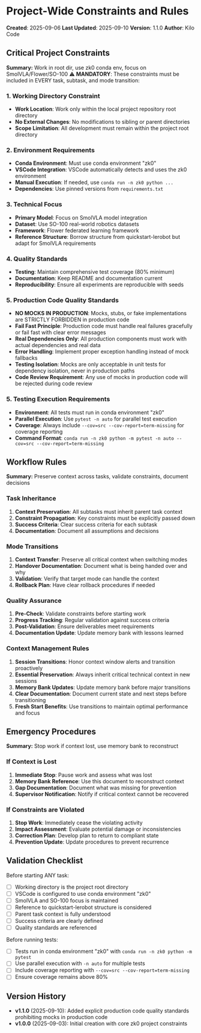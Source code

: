 # Project-Wide Constraints and Rules

**Created**: 2025-09-06
**Last Updated**: 2025-09-10
**Version**: 1.1.0
**Author**: Kilo Code

## Critical Project Constraints

**Summary:** Work in root dir, use zk0 conda env, focus on SmolVLA/Flower/SO-100
⚠️ **MANDATORY**: These constraints must be included in EVERY task, subtask, and mode transition:

### 1. Working Directory Constraint
- **Work Location**: Work only within the local project repository root directory
- **No External Changes**: No modifications to sibling or parent directories
- **Scope Limitation**: All development must remain within the project root directory

### 2. Environment Requirements
- **Conda Environment**: Must use conda environment "zk0"
- **VSCode Integration**: VSCode automatically detects and uses the zk0 environment
- **Manual Execution**: If needed, use `conda run -n zk0 python ...`
- **Dependencies**: Use pinned versions from `requirements.txt`

### 3. Technical Focus
- **Primary Model**: Focus on SmolVLA model integration
- **Dataset**: Use SO-100 real-world robotics datasets
- **Framework**: Flower federated learning framework
- **Reference Structure**: Borrow structure from quickstart-lerobot but adapt for SmolVLA requirements

### 4. Quality Standards
- **Testing**: Maintain comprehensive test coverage (80% minimum)
- **Documentation**: Keep README and documentation current
- **Reproducibility**: Ensure all experiments are reproducible with seeds

### 5. Production Code Quality Standards
- **NO MOCKS IN PRODUCTION**: Mocks, stubs, or fake implementations are STRICTLY FORBIDDEN in production code
- **Fail Fast Principle**: Production code must handle real failures gracefully or fail fast with clear error messages
- **Real Dependencies Only**: All production components must work with actual dependencies and real data
- **Error Handling**: Implement proper exception handling instead of mock fallbacks
- **Testing Isolation**: Mocks are only acceptable in unit tests for dependency isolation, never in production paths
- **Code Review Requirement**: Any use of mocks in production code will be rejected during code review

### 5. Testing Execution Requirements
- **Environment**: All tests must run in conda environment "zk0"
- **Parallel Execution**: Use `pytest -n auto` for parallel test execution
- **Coverage**: Always include `--cov=src --cov-report=term-missing` for coverage reporting
- **Command Format**: `conda run -n zk0 python -m pytest -n auto --cov=src --cov-report=term-missing`

## Workflow Rules

**Summary:** Preserve context across tasks, validate constraints, document decisions

### Task Inheritance
1. **Context Preservation**: All subtasks must inherit parent task context
2. **Constraint Propagation**: Key constraints must be explicitly passed down
3. **Success Criteria**: Clear success criteria for each subtask
4. **Documentation**: Document all assumptions and decisions

### Mode Transitions
1. **Context Transfer**: Preserve all critical context when switching modes
2. **Handover Documentation**: Document what is being handed over and why
3. **Validation**: Verify that target mode can handle the context
4. **Rollback Plan**: Have clear rollback procedures if needed

### Quality Assurance
1. **Pre-Check**: Validate constraints before starting work
2. **Progress Tracking**: Regular validation against success criteria
3. **Post-Validation**: Ensure deliverables meet requirements
4. **Documentation Update**: Update memory bank with lessons learned

### Context Management Rules
1. **Session Transitions**: Honor context window alerts and transition proactively
2. **Essential Preservation**: Always inherit critical technical context in new sessions
3. **Memory Bank Updates**: Update memory bank before major transitions
4. **Clear Documentation**: Document current state and next steps before transitioning
5. **Fresh Start Benefits**: Use transitions to maintain optimal performance and focus

## Emergency Procedures

**Summary:** Stop work if context lost, use memory bank to reconstruct

### If Context is Lost
1. **Immediate Stop**: Pause work and assess what was lost
2. **Memory Bank Reference**: Use this document to reconstruct context
3. **Gap Documentation**: Document what was missing for prevention
4. **Supervisor Notification**: Notify if critical context cannot be recovered

### If Constraints are Violated
1. **Stop Work**: Immediately cease the violating activity
2. **Impact Assessment**: Evaluate potential damage or inconsistencies
3. **Correction Plan**: Develop plan to return to compliant state
4. **Prevention Update**: Update procedures to prevent recurrence

## Validation Checklist

Before starting ANY task:
- [ ] Working directory is the project root directory
- [ ] VSCode is configured to use conda environment "zk0"
- [ ] SmolVLA and SO-100 focus is maintained
- [ ] Reference to quickstart-lerobot structure is considered
- [ ] Parent task context is fully understood
- [ ] Success criteria are clearly defined
- [ ] Quality standards are referenced

Before running tests:
- [ ] Tests run in conda environment "zk0" with `conda run -n zk0 python -m pytest`
- [ ] Use parallel execution with `-n auto` for multiple tests
- [ ] Include coverage reporting with `--cov=src --cov-report=term-missing`
- [ ] Ensure coverage remains above 80%

## Version History

- **v1.1.0** (2025-09-10): Added explicit production code quality standards prohibiting mocks in production code
- **v1.0.0** (2025-09-03): Initial creation with core zk0 project constraints